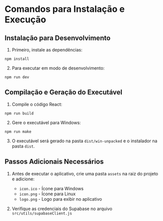 # Comandos para Instalação e Execução

## Instalação para Desenvolvimento

1. Primeiro, instale as dependências:

```
npm install
```

2. Para executar em modo de desenvolvimento:

```
npm run dev
```

## Compilação e Geração do Executável

1. Compile o código React:

```
npm run build
```

2. Gere o executável para Windows:

```
npm run make
```

3. O executável será gerado na pasta `dist/win-unpacked` e o instalador na pasta `dist`.

## Passos Adicionais Necessários

1. Antes de executar o aplicativo, crie uma pasta `assets` na raiz do projeto e adicione:
   - `icon.ico` - Ícone para Windows
   - `icon.png` - Ícone para Linux
   - `logo.png` - Logo para exibir no aplicativo

2. Verifique as credenciais do Supabase no arquivo `src/utils/supabaseClient.js` 